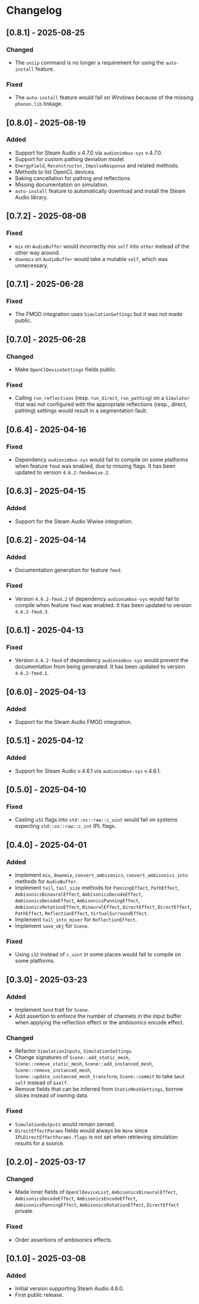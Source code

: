 # Changelog

## [0.8.1] - 2025-08-25

### Changed

- The `unzip` command is no longer a requirement for using the `auto-install` feature.

### Fixed

- The `auto-install` feature would fail on Windows because of the missing `phonon.lib` linkage.

## [0.8.0] - 2025-08-19

### Added

- Support for Steam Audio v.4.7.0 via `audionimbus-sys` v.4.7.0.
- Support for custom pathing deviation model.
- `EnergyField`, `Reconstructor`, `ImpulseResponse` and related methods.
- Methods to list OpenCL devices.
- Baking cancellation for pathing and reflections.
- Missing documentation on simulation.
- `auto-install` feature to automatically download and install the Steam Audio library.

## [0.7.2] - 2025-08-08

### Fixed

- `mix` on `AudioBuffer` would incorrectly mix `self` into `other` instead of the other way around.
- `downmix` on `AudioBuffer` would take a mutable `self`, which was unnecessary.

## [0.7.1] - 2025-06-28

### Fixed

- The FMOD integration uses `SimulationSettings` but it was not made public.

## [0.7.0] - 2025-06-28

### Changed

- Make `OpenClDeviceSettings` fields public.

### Fixed

- Calling `run_reflections` (resp. `run_direct`, `run_pathing`) on a `Simulator` that was not configured with the appropriate reflections (resp., direct, pathing) settings would result in a segmentation fault.

## [0.6.4] - 2025-04-16

### Fixed

- Dependency `audionimbus-sys` would fail to compile on some platforms when feature `fmod` was enabled, due to missing flags. It has been updated to version `4.6.2-fmodwwise.2`.

## [0.6.3] - 2025-04-15

### Added

- Support for the Steam Audio Wwise integration.

## [0.6.2] - 2025-04-14

### Added

- Documentation generation for feature `fmod`.

### Fixed

- Version `4.6.2-fmod.2` of dependency `audionimbus-sys` would fail to compile when feature `fmod` was enabled. It has been updated to version `4.6.2-fmod.3`.

## [0.6.1] - 2025-04-13

### Fixed

- Version `4.6.2-fmod` of dependency `audionimbus-sys` would prevent the documentation from being generated. It has been updated to version `4.6.2-fmod.1`.

## [0.6.0] - 2025-04-13

### Added

- Support for the Steam Audio FMOD integration.

## [0.5.1] - 2025-04-12

### Added

- Support for Steam Audio v.4.6.1 via `audionimbus-sys` v.4.6.1.

## [0.5.0] - 2025-04-10

### Fixed

- Casting `u32` flags into `std::os::raw::c_uint` would fail on systems expecting `std::os::raw::c_int` IPL flags.

## [0.4.0] - 2025-04-01

### Added

- Implement `mix`, `downmix`, `convert_ambisonics`, `convert_ambisonics_into` methods for `AudioBuffer`.
- Implement `tail`, `tail_size` methods for `PanningEffect`, `PathEffect`, `AmbisonicsBinauralEffect`, `AmbisonicsDecodeEffect`, `AmbisonicsDecodeEffect`, `AmbisonicsPanningEffect`, `AmbisonicsRotationEffect`, `BinauralEffect`, `DirectEffect`, `DirectEffect`, `PathEffect`, `ReflectionEffect`, `VirtualSurroundEffect`.
- Implement `tail_into_mixer` for `ReflectionEffect`.
- Implement `save_obj` for `Scene`.

### Fixed

- Using `i32` instead of `c_uint` in some places would fail to compile on some platforms.

## [0.3.0] - 2025-03-23

### Added

- Implement `Send` trait for `Scene`.
- Add assertion to enforce the number of channels in the input buffer when applying the reflection effect or the ambisonics encode effect.

### Changed

- Refactor `SimulationInputs`, `SimulationSettings`.
- Change signatures of `Scene::add_static_mesh`, `Scene::remove_static_mesh`, `Scene::add_instanced_mesh`, `Scene::remove_instanced_mesh`, `Scene::update_instanced_mesh_transform`, `Scene::commit` to take `&mut self` instead of `&self`.
- Remove fields that can be inferred from `StaticMeshSettings`, borrow slices instead of owning data.

### Fixed

- `SimulationOutputs` would remain zeroed.
- `DirectEffectParams` fields would always be `None` since `IPLDirectEffectParams.flags` is not set when retrieving simulation results for a source.

## [0.2.0] - 2025-03-17

### Changed

- Made inner fields of `OpenClDeviceList`, `AmbisonicsBinauralEffect`, `AmbisonicsDecodeEffect`, `AmbisonicsEncodeEffect`, `AmbisonicsPanningEffect`, `AmbisonicsRotationEffect`, `DirectEffect` private.

### Fixed

- Order assertions of ambisonics effects.

## [0.1.0] - 2025-03-08

### Added

- Initial version supporting Steam Audio 4.6.0.
- First public release.

